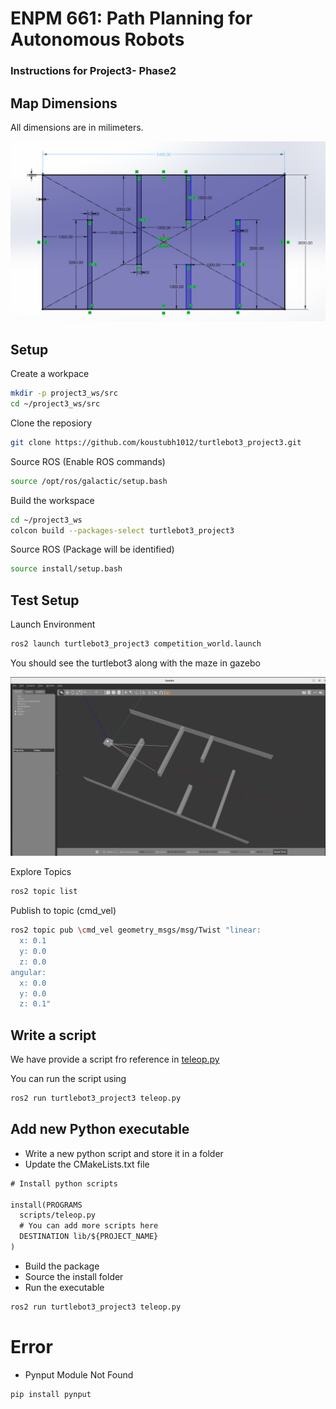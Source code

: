 # ENPM 661: Path Planning for Autonomous Robots
### Instructions for Project3- Phase2

## Map Dimensions

All dimensions are in milimeters.

![map](map.png)

## Setup

Create a workpace

```sh
mkdir -p project3_ws/src
cd ~/project3_ws/src
```

Clone the reposiory

```sh
git clone https://github.com/koustubh1012/turtlebot3_project3.git
```

Source ROS (Enable ROS commands)

```sh
source /opt/ros/galactic/setup.bash
```

Build the workspace

```sh
cd ~/project3_ws
colcon build --packages-select turtlebot3_project3
```


Source ROS (Package will be identified)

```sh
source install/setup.bash
```

## Test Setup

Launch Environment

```sh
ros2 launch turtlebot3_project3 competition_world.launch
```

You should see the turtlebot3 along with the maze in gazebo

![gazebo](gazebo.png)

Explore Topics

```sh
ros2 topic list
```

Publish to topic (cmd_vel)

```sh
ros2 topic pub \cmd_vel geometry_msgs/msg/Twist "linear:
  x: 0.1
  y: 0.0
  z: 0.0
angular:
  x: 0.0
  y: 0.0
  z: 0.1"
```

## Write a script

We have provide a script fro reference in [teleop.py](/scripts/teleop.py)

You can run the script using

```sh
ros2 run turtlebot3_project3 teleop.py
```

## Add new Python executable

* Write a new python script and store it in a folder
* Update the CMakeLists.txt file 

```xml
# Install python scripts

install(PROGRAMS 
  scripts/teleop.py
  # You can add more scripts here
  DESTINATION lib/${PROJECT_NAME}
)

```

* Build the package
* Source the install folder
* Run the executable

```sh
ros2 run turtlebot3_project3 teleop.py
```


# Error

* Pynput Module Not Found

```sh
pip install pynput
```
